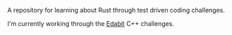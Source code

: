A repository for learning about Rust through test driven coding challenges.

I'm currently working through the [Edabit](https://edabit.com/challenges) C++ challenges.
